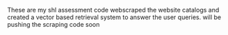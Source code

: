 These are my shl assessment code webscraped the website catalogs and created a vector based retrieval system to answer the user queries.
will be pushing the scraping code soon
